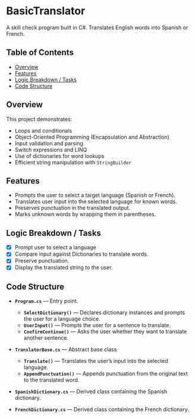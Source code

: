 # BasicTranslator
A skill check program built in C#. Translates English words into Spanish or French.

## Table of Contents
-  [Overview](#overview)
-  [Features](#features)
-  [Logic Breakdown / Tasks](#logic-breakdown--tasks)
-  [Code Structure](#code-structure)

## Overview
This project demonstrates:
-  Loops and conditionals
-  Object-Oriented Programming (Encapsulation and Abstraction)
-  Input validation and parsing
-  Switch expressions and LINQ
-  Use of dictionaries for word lookups
-  Efficient string manipulation with `StringBuilder`

## Features
-  Prompts the user to select a target language (Spanish or French).
-  Translates user input into the selected language for known words.
-  Preserves punctuation in the translated output.
-  Marks unknown words by wrapping them in parentheses.

## Logic Breakdown / Tasks 
-  [x] Prompt user to select a language
-  [x] Compare input against Dictionaries to translate words.
-  [x] Preserve punctuation.
-  [x] Display the translated string to the user.

## Code Structure
-  **`Program.cs`** — Entry point.
   -  **`SelectDictionary()`** — Declares dictionary instances and prompts the user for a language choice.
   -  **`UserInput()`** — Prompts the user for a sentence to translate.
   -  **`ConfirmContinue()`** — Asks the user whether they want to translate another sentence.

-  **`TranslatorBase.cs`** — Abstract base class
   -  **`Translate()`** — Translates the user’s input into the selected language.
   -  **`AppendPunctuation()`** — Appends punctuation from the original text to the translated word.
 
-  **`SpanishDictionary.cs`** — Derived class containing the Spanish dictionary.

-  **`FrenchDictionary.cs`** — Derived class containing the French dictionary.
